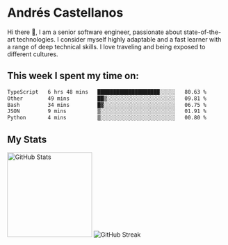 # Andrés Castellanos

Hi there 👋, I am a senior software engineer, passionate about state-of-the-art technologies. I consider myself highly adaptable and a fast learner with a range of deep technical skills. I love traveling and being exposed to different cultures.

## This week I spent my time on:

<!--START_SECTION:waka-->

```txt
TypeScript   6 hrs 48 mins   ████████████████████░░░░░   80.63 %
Other        49 mins         ██▒░░░░░░░░░░░░░░░░░░░░░░   09.81 %
Bash         34 mins         █▓░░░░░░░░░░░░░░░░░░░░░░░   06.75 %
JSON         9 mins          ▒░░░░░░░░░░░░░░░░░░░░░░░░   01.91 %
Python       4 mins          ▒░░░░░░░░░░░░░░░░░░░░░░░░   00.80 %
```

<!--END_SECTION:waka-->

## My Stats

<img height="195" src="https://github-readme-stats.vercel.app/api?username=andrescv&show_icons=true&theme=onedark&hide_border=true&card_width=495" alt="GitHub Stats" />

<img src="https://streak-stats.demolab.com?user=andrescv&theme=one-dark-pro&hide_border=true" alt="GitHub Streak" />
